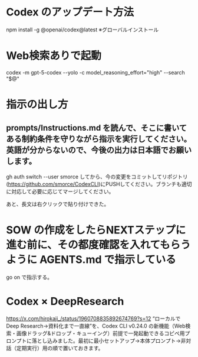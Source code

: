 ﻿# Codex のアップデート方法
npm install -g @openai/codex@latest
※グローバルインストール

# Web検索ありで起動
codex -m gpt-5-codex --yolo -c model_reasoning_effort="high" --search "$@"

# 指示の出し方
prompts/Instructions.md を読んで、そこに書いてある制約条件を守りながら指示を実行してください。 英語が分からないので、今後の出力は日本語でお願いします。
--------------------------------
gh auth switch --user smorce
してから、今の変更をコミットしてリポジトリ(https://github.com/smorce/CodexCLI)にPUSHしてください。ブランチも適切に対応して必要に応じてマージしてください。

あと、長文は右クリックで貼り付けできた。


# SOW の作成をしたらNEXTステップに進む前に、その都度確認を入れてもらうように AGENTS.md で指示している

go on で指示する。

# Codex × DeepResearch

https://x.com/hirokaji_/status/1960708835892674769?s=12
“ローカルで Deep Research→資料化まで一直線”を、Codex CLI v0.24.0 の新機能（Web検索・画像ドラッグ&ドロップ・キューイング）前提で一発起動できるコピペ用プロンプトに落とし込みました。最初に最小セットアップ→本体プロンプト→非対話（定期実行）用の順で置いておきます。